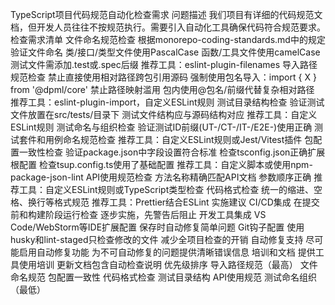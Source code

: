 TypeScript项目代码规范自动化检查需求
问题描述
我们项目有详细的代码规范文档，但开发人员往往不按规范执行。需要引入自动化工具确保代码符合规范要求。
检查需求清单
文件命名规范检查
根据monorepo-coding-standards.md中的规定验证文件命名
类/接口/类型文件使用PascalCase
函数/工具文件使用camelCase
测试文件需添加.test或.spec后缀
推荐工具：eslint-plugin-filenames
导入路径规范检查
禁止直接使用相对路径跨包引用源码
强制使用包名导入：import { X } from '@dpml/core'
禁止路径映射滥用
包内使用@包名/前缀代替复杂相对路径
推荐工具：eslint-plugin-import，自定义ESLint规则
测试目录结构检查
验证测试文件放置在src/tests/目录下
测试文件结构应与源码结构对应
推荐工具：自定义ESLint规则
测试命名与组织检查
验证测试ID前缀(UT-/CT-/IT-/E2E-)使用正确
测试套件和用例命名规范检查
推荐工具：自定义ESLint规则或Jest/Vitest插件
包配置一致性检查
验证package.json中字段设置符合标准
检查tsconfig.json正确扩展根配置
检查tsup.config.ts使用了基础配置
推荐工具：自定义脚本或使用npm-package-json-lint
API使用规范检查
方法名称精确匹配API文档
参数顺序正确
推荐工具：自定义ESLint规则或TypeScript类型检查
代码格式检查
统一的缩进、空格、换行等格式规范
推荐工具：Prettier结合ESLint
实施建议
CI/CD集成
在提交前和构建阶段运行检查
逐步实施，先警告后阻止
开发工具集成
VS Code/WebStorm等IDE扩展配置
保存时自动修复简单问题
Git钩子配置
使用husky和lint-staged只检查修改的文件
减少全项目检查的开销
自动修复支持
尽可能启用自动修复功能
为不可自动修复的问题提供清晰错误信息
培训和文档
提供工具使用培训
更新文档包含自动检查说明
优先级排序
导入路径规范（最高）
文件命名规范
包配置一致性
代码格式检查
测试目录结构
API使用规范
测试命名组织（最低）